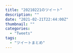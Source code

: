 ```yaml
---
title: "20210221のツイート"
description: ""
date: "2021-02-21T22:44:00Z"
thumbnail: ""
categories:
  - "Tweets"
tags:
  - "ツイートまとめ"
---
```

